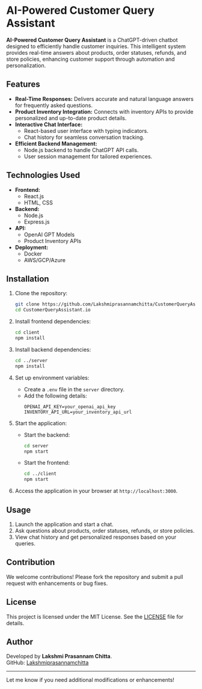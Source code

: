 
# AI-Powered Customer Query Assistant

**AI-Powered Customer Query Assistant** is a ChatGPT-driven chatbot designed to efficiently handle customer inquiries. This intelligent system provides real-time answers about products, order statuses, refunds, and store policies, enhancing customer support through automation and personalization.

## Features

- **Real-Time Responses:** Delivers accurate and natural language answers for frequently asked questions.
- **Product Inventory Integration:** Connects with inventory APIs to provide personalized and up-to-date product details.
- **Interactive Chat Interface:** 
  - React-based user interface with typing indicators.
  - Chat history for seamless conversation tracking.
- **Efficient Backend Management:** 
  - Node.js backend to handle ChatGPT API calls.
  - User session management for tailored experiences.

## Technologies Used

- **Frontend:**
  - React.js
  - HTML, CSS
- **Backend:**
  - Node.js
  - Express.js
- **API:**
  - OpenAI GPT Models
  - Product Inventory APIs
- **Deployment:**
  - Docker
  - AWS/GCP/Azure

## Installation

1. Clone the repository:
   ```bash
   git clone https://github.com/Lakshmiprasannamchitta/CustomerQueryAssistant.io.git
   cd CustomerQueryAssistant.io
   ```

2. Install frontend dependencies:
   ```bash
   cd client
   npm install
   ```

3. Install backend dependencies:
   ```bash
   cd ../server
   npm install
   ```

4. Set up environment variables:
   - Create a `.env` file in the `server` directory.
   - Add the following details:
     ```plaintext
     OPENAI_API_KEY=your_openai_api_key
     INVENTORY_API_URL=your_inventory_api_url
     ```

5. Start the application:
   - Start the backend:
     ```bash
     cd server
     npm start
     ```
   - Start the frontend:
     ```bash
     cd ../client
     npm start
     ```

6. Access the application in your browser at `http://localhost:3000`.

## Usage

1. Launch the application and start a chat.
2. Ask questions about products, order statuses, refunds, or store policies.
3. View chat history and get personalized responses based on your queries.

## Contribution

We welcome contributions! Please fork the repository and submit a pull request with enhancements or bug fixes.

## License

This project is licensed under the MIT License. See the [LICENSE](LICENSE) file for details.

## Author

Developed by **Lakshmi Prasannam Chitta**.  
GitHub: [Lakshmiprasannamchitta](https://github.com/Lakshmiprasannamchitta)

---

Let me know if you need additional modifications or enhancements!

